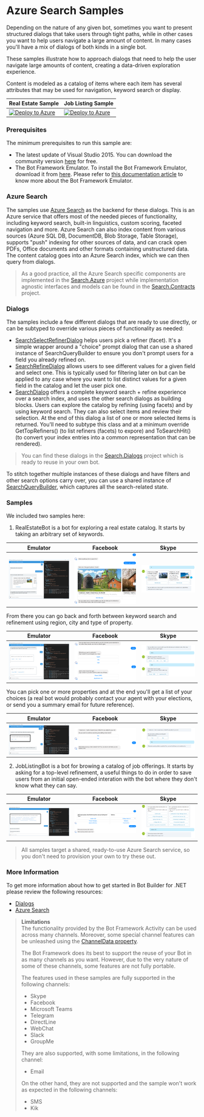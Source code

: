 # Azure Search Samples

Depending on the nature of any given bot, sometimes you want to present structured dialogs that take users through tight paths, while in other cases you want to 
help users navigate a large amount of content. In many cases you'll have a mix of dialogs of both kinds in a single bot.  

These samples illustrate how to approach dialogs that need to help the user navigate large amounts of content, creating a data-driven exploration experience.

Content is modeled as a catalog of items where each item has several attributes that may be used for navigation, keyword search or display.

| Real Estate Sample | Job Listing Sample|
|--------------------|-------------------|
|[![Deploy to Azure][Deploy Button]][Deploy CSharp/Search/RealEstateBot]|[![Deploy to Azure][Deploy Button]][Deploy CSharp/Search/JobListingBot]|


[Deploy Button]: https://azuredeploy.net/deploybutton.png
[Deploy CSharp/Search/RealEstateBot]: https://azuredeploy.net?repository=https://github.com/suz7777/myFirstBotDemo/master/RealEstateBot
[Deploy CSharp/Search/JobListingBot]: https://azuredeploy.net?repository=https://github.com/suz7777/myFirstBotDemo/master/JobListingBot

### Prerequisites

The minimum prerequisites to run this sample are:
* The latest update of Visual Studio 2015. You can download the community version [here](http://www.visualstudio.com) for free.
* The Bot Framework Emulator. To install the Bot Framework Emulator, download it from [here](https://emulator.botframework.com/). Please refer to [this documentation article](https://github.com/microsoft/botframework-emulator/wiki/Getting-Started) to know more about the Bot Framework Emulator.

### Azure Search

The samples use [Azure Search](https://azure.microsoft.com/en-us/services/search/) as the backend for these dialogs. This is an Azure service that offers most of the needed pieces of functionality, including keyword search, built-in linguistics, custom scoring, faceted navigation and more. Azure Search can also index content from various sources (Azure SQL DB, DocumentDB, Blob Storage, Table Storage), supports "push" indexing for other sources of data, and can crack open PDFs, Office documents and other formats containing unstructured data. The content catalog goes into an Azure Search index, which we can then query from dialogs.

> As a good practice, all the Azure Search specific components are implemented in the [Search.Azure](Search.Azure/) project while implementation agnostic interfaces and models can be found in the [Search.Contracts](Search.Contracts/)  project.

### Dialogs

The samples include a few different dialogs that are ready to use directly, or can be subtyped to override various pieces of functionality as needed:
* [SearchSelectRefinerDialog](Search.Dialogs/SearchSelectRefinerDialog.cs) helps users pick a refiner (facet). It's a simple wrapper around a "choice" prompt dialog that can use a shared instance of SearchQueryBuilder to ensure you don't prompt users for a field you already refined on.
* [SearchRefineDialog](Search.Dialogs/SearchRefineDialog.cs) allows users to see different values for a given field and select one. This is typically used for filtering later on but can be applied to any case where you want to list distinct values for a given field in the catalog and let the user pick one.
* [SearchDialog](Search.Dialogs/SearchDialog.cs) offers a complete keyword search + refine experience over a search index, and uses the other search dialogs as building blocks. Users can explore the catalog by refining (using facets) and by using keyword search. They can also select items and review their selection. At the end of this dialog a list of one or more selected items is returned. You'll need to subtype this class and at a minimum override GetTopRefiners() (to list refiners (facets) to expore) and ToSearchHit() (to convert your index entries into a common representation that can be rendered).

> You can find these dialogs in the [Search.Dialogs](Search.Dialogs/) project which is ready to reuse in your own bot.

To stitch together multiple instances of these dialogs and have filters and other search options carry over, you can use a shared instance of [SearchQueryBuilder](Search.Contracts/Models/SearchQueryBuilder.cs), which captures all the search-related state.

### Samples

We included two samples here:

1. RealEstateBot is a bot for exploring a real estate catalog. 
  It starts by taking an arbitrary set of keywords.
  
  | Emulator | Facebook | Skype |
  |----------|-------|----------|
  |![Search](images/realstate-keywords-emulator.png)|![Search](images/realstate-keywords-facebook.png)|![Search](images/realstate-keywords-skype.png)|
  
  From there you can go back and forth between keyword search and refinement using region, city and type of property.
  
  | Emulator | Facebook | Skype |
  |----------|-------|----------|
  |![Search](images/realstate-refine-emulator.png)|![Search](images/realstate-refine-facebook.png)|![Search](images/realstate-refine-skype.png)|

  You can pick one or more properties and at the end you'll get a list of your choices (a real bot would probably contact your agent with your elections, or send you a summary email for future reference).
  
  | Emulator | Facebook | Skype |
  |----------|-------|----------|
  |![Search](images/realstate-pick-emulator.png)|![Search](images/realstate-pick-facebook.png)|![Search](images/realstate-pick-skype.png)|

2. JobListingBot is a bot for browing a catalog of job offerings.
  It starts by asking for a top-level refinement, a useful things to do in order to save users from an initial open-ended interation with the bot where they don't know what they can say.
  
  | Emulator | Facebook | Skype |
  |----------|-------|----------|
  |![Search](images/joblisting-refine-emulator.png)|![Search](images/joblisting-refine-facebook.png)|![Search](images/joblisting-refine-skype.png)|

> All samples target a shared, ready-to-use Azure Search service, so you don't need to provision your own to try these out. 

### More Information

To get more information about how to get started in Bot Builder for .NET please review the following resources:

* [Dialogs](https://docs.microsoft.com/en-us/bot-framework/dotnet/bot-builder-dotnet-dialogs)
* [Azure Search](https://azure.microsoft.com/en-us/services/search/)

> **Limitations**  
> The functionality provided by the Bot Framework Activity can be used across many channels. Moreover, some special channel features can be unleashed using the [ChannelData property](https://docs.microsoft.com/en-us/bot-framework/dotnet/bot-builder-dotnet-channeldata).
> 
> The Bot Framework does its best to support the reuse of your Bot in as many channels as you want. However, due to the very nature of some of these channels, some features are not fully portable.
> 
> The features used in these samples are fully supported in the following channels:
> - Skype
> - Facebook
> - Microsoft Teams
> - Telegram
> - DirectLine
> - WebChat
> - Slack
> - GroupMe
> 
> They are also supported, with some limitations, in the following channel:
> - Email
> 
> On the other hand, they are not supported and the sample won't work as expected in the following channels:
> - SMS
> - Kik

